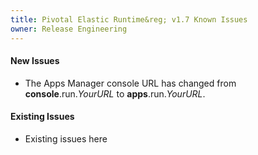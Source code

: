 ```yaml
---
title: Pivotal Elastic Runtime&reg; v1.7 Known Issues
owner: Release Engineering
---
```


#### New Issues

* The Apps Manager console URL has changed from **console**.run._YourURL_ to **apps**.run._YourURL_. 


#### Existing Issues

* Existing issues here
